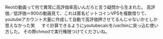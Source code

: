 Reolの動画って何で異常に高評価率高いんだろと言う疑問から生まれた。
高評価／低評価＝900の動画見て、これは匿名ビットコインVPSを複数借りて、
youtubeアカウント大量に作成して自動で高評価押させてるんじゃないかとしか思えなかった笑
　
すぐ計算できるようにyoutubecalcを/usr/binに突っ込む使い方した。
その際chmodで実行権限つけてくださいね。
